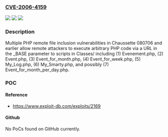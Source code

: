 ### [CVE-2006-4159](https://cve.mitre.org/cgi-bin/cvename.cgi?name=CVE-2006-4159)
![](https://img.shields.io/static/v1?label=Product&message=n%2Fa&color=blue)
![](https://img.shields.io/static/v1?label=Version&message=n%2Fa&color=blue)
![](https://img.shields.io/static/v1?label=Vulnerability&message=n%2Fa&color=brighgreen)

### Description

Multiple PHP remote file inclusion vulnerabilities in Chaussette 080706 and earlier allow remote attackers to execute arbitrary PHP code via a URL in the _BASE parameter to scripts in Classes/ including (1) Evenement.php, (2) Event.php, (3) Event_for_month.php, (4) Event_for_week.php, (5) My_Log.php, (6) My_Smarty.php, and possibly (7) Event_for_month_per_day.php.

### POC

#### Reference
- https://www.exploit-db.com/exploits/2169

#### Github
No PoCs found on GitHub currently.

